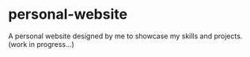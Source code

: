 # personal-website
A personal website designed by me to showcase my skills and projects.
(work in progress...)
